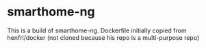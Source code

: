 # smarthome-ng
This is a build of smarthome-ng.
Dockerfile initially copied from henfri/docker (not cloned because his repo is a multi-purpose repo)

